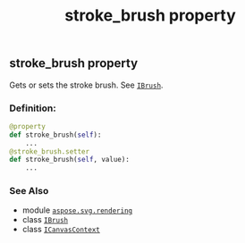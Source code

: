 ﻿---
title: stroke_brush property
second_title: Aspose.SVG for Python via .NET API References
description: 
type: docs
weight: 250
url: /python-net/aspose.svg.rendering/icanvascontext/stroke_brush/
is_root: false
---

## stroke_brush property


Gets or sets the stroke brush. See [`IBrush`](/svg/python-net/aspose.svg.drawing/ibrush).
### Definition:
```python
@property
def stroke_brush(self):
    ...
@stroke_brush.setter
def stroke_brush(self, value):
    ...
```

### See Also
* module [`aspose.svg.rendering`](../../)
* class [`IBrush`](/svg/python-net/aspose.svg.drawing/ibrush)
* class [`ICanvasContext`](/svg/python-net/aspose.svg.rendering/icanvascontext)
